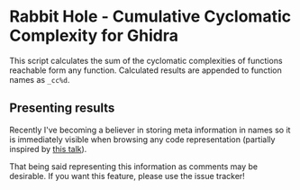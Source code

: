 Rabbit Hole - Cumulative Cyclomatic Complexity for Ghidra
=========================================================

This script calculates the sum of the cyclomatic complexities of functions reachable form any function. Calculated results are appended to function names as `_cc%d`.

Presenting results
------------------

Recently I've becoming a believer in storing meta information in names so it is immediately visible when browsing any code representation (partially inspired by [this talk](https://www.youtube.com/watch?v=HyTkqcfSv4w)).

That being said representing this information as comments may be desirable. If you want this feature, please use the issue tracker!